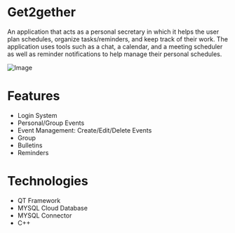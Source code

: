# Get2gether
An application that acts as a personal secretary in which it helps the user plan schedules, organize tasks/reminders, and keep track of their work. The application uses tools such as a chat, a calendar, and a meeting scheduler as well as reminder notifications to help manage their personal schedules. 

![Image](https://i.imgur.com/1rWeIHi.png)

# Features
- Login System
- Personal/Group Events
- Event Management: Create/Edit/Delete Events
- Group
- Bulletins
- Reminders

# Technologies
- QT Framework
- MYSQL Cloud Database
- MYSQL Connector
- C++
